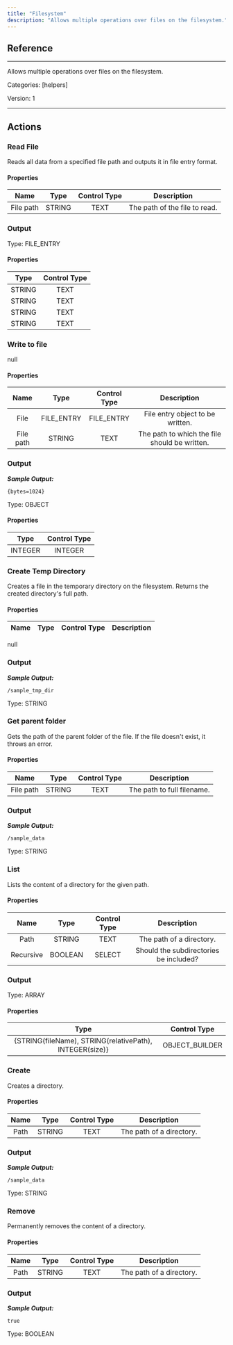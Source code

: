 ```yaml
---
title: "Filesystem"
description: "Allows multiple operations over files on the filesystem."
---
```

## Reference
<hr />

Allows multiple operations over files on the filesystem.


Categories: [helpers]


Version: 1

<hr />






## Actions


### Read File
Reads all data from a specified file path and outputs it in file entry format.

#### Properties

|      Name      |     Type     |     Control Type     |     Description     |
|:--------------:|:------------:|:--------------------:|:-------------------:|
| File path | STRING | TEXT  |  The path of the file to read.  |


### Output



Type: FILE_ENTRY


#### Properties

|     Type     |     Control Type     |
|:------------:|:--------------------:|
| STRING | TEXT  |
| STRING | TEXT  |
| STRING | TEXT  |
| STRING | TEXT  |






### Write to file
null

#### Properties

|      Name      |     Type     |     Control Type     |     Description     |
|:--------------:|:------------:|:--------------------:|:-------------------:|
| File | FILE_ENTRY | FILE_ENTRY  |  File entry object to be written.  |
| File path | STRING | TEXT  |  The path to which the file should be written.  |


### Output


___Sample Output:___

```{bytes=1024}```



Type: OBJECT


#### Properties

|     Type     |     Control Type     |
|:------------:|:--------------------:|
| INTEGER | INTEGER  |






### Create Temp Directory
Creates a file in the temporary directory on the filesystem. Returns the created directory's full path.

#### Properties

|      Name      |     Type     |     Control Type     |     Description     |
|:--------------:|:------------:|:--------------------:|:-------------------:|
null


### Output


___Sample Output:___

```/sample_tmp_dir```



Type: STRING







### Get parent folder
Gets the path of the parent folder of the file. If the file doesn't exist, it throws an error.

#### Properties

|      Name      |     Type     |     Control Type     |     Description     |
|:--------------:|:------------:|:--------------------:|:-------------------:|
| File path | STRING | TEXT  |  The path to full filename.  |


### Output


___Sample Output:___

```/sample_data```



Type: STRING







### List
Lists the content of a directory for the given path.

#### Properties

|      Name      |     Type     |     Control Type     |     Description     |
|:--------------:|:------------:|:--------------------:|:-------------------:|
| Path | STRING | TEXT  |  The path of a directory.  |
| Recursive | BOOLEAN | SELECT  |  Should the subdirectories be included?  |


### Output



Type: ARRAY


#### Properties

|     Type     |     Control Type     |
|:------------:|:--------------------:|
| {STRING\(fileName), STRING\(relativePath), INTEGER\(size)} | OBJECT_BUILDER  |






### Create
Creates a directory.

#### Properties

|      Name      |     Type     |     Control Type     |     Description     |
|:--------------:|:------------:|:--------------------:|:-------------------:|
| Path | STRING | TEXT  |  The path of a directory.  |


### Output


___Sample Output:___

```/sample_data```



Type: STRING







### Remove
Permanently removes the content of a directory.

#### Properties

|      Name      |     Type     |     Control Type     |     Description     |
|:--------------:|:------------:|:--------------------:|:-------------------:|
| Path | STRING | TEXT  |  The path of a directory.  |


### Output


___Sample Output:___

```true```



Type: BOOLEAN








